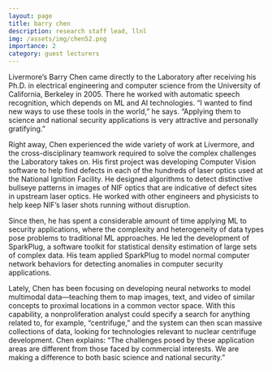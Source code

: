 ```yaml
---
layout: page
title: barry chen
description: research staff lead, llnl
img: /assets/img/chen52.png
importance: 2
category: guest lecturers
---
```


Livermore’s Barry Chen came directly to the Laboratory after receiving his Ph.D. in electrical engineering and computer science from the University of California, Berkeley in 2005. There he worked with automatic speech recognition, which depends on ML and AI technologies. “I wanted to find new ways to use these tools in the world,” he says. “Applying them to science and national security applications is very attractive and personally gratifying.”

Right away, Chen experienced the wide variety of work at Livermore, and the cross-disciplinary teamwork required to solve the complex challenges the Laboratory takes on. His first project was developing Computer Vision software to help find defects in each of the hundreds of laser optics used at the National Ignition Facility. He designed algorithms to detect distinctive bullseye patterns in images of NIF optics that are indicative of defect sites in upstream laser optics. He worked with other engineers and physicists to help keep NIF’s laser shots running without disruption.

Since then, he has spent a considerable amount of time applying ML to security applications, where the complexity and heterogeneity of data types pose problems to traditional ML approaches. He led the development of SparkPlug, a software toolkit for statistical density estimation of large sets of complex data. His team applied SparkPlug to model normal computer network behaviors for detecting anomalies in computer security applications.

Lately, Chen has been focusing on developing neural networks to model multimodal data—teaching them to map images, text, and video of similar concepts to proximal locations in a common vector space. With this capability, a nonproliferation analyst could specify a search for anything related to, for example, “centrifuge,” and the system can then scan massive collections of data, looking for technologies relevant to nuclear centrifuge development. Chen explains: “The challenges posed by these application areas are different from those faced by commercial interests. We are making a difference to both basic science and national security.”


